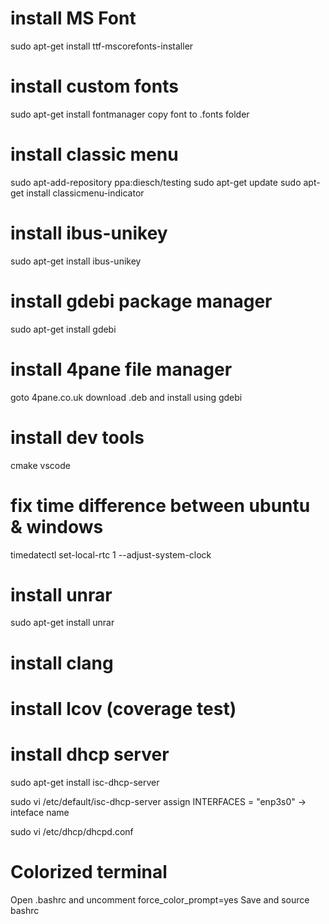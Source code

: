 # install MS Font
sudo apt-get install ttf-mscorefonts-installer

# install custom fonts
sudo apt-get install fontmanager 
copy font to .fonts folder

# install classic menu
sudo apt-add-repository ppa:diesch/testing
sudo apt-get update
sudo apt-get install classicmenu-indicator

# install ibus-unikey
sudo apt-get install ibus-unikey

# install gdebi package manager 
sudo apt-get install gdebi

# install 4pane file manager
goto 4pane.co.uk download .deb and install using gdebi

# install dev tools
cmake
vscode

# fix time difference between ubuntu & windows
timedatectl set-local-rtc 1 --adjust-system-clock

# install unrar
sudo apt-get install unrar

# install clang 

# install lcov (coverage test)

# install dhcp server
sudo apt-get install isc-dhcp-server

sudo vi /etc/default/isc-dhcp-server
assign INTERFACES = "enp3s0" -> inteface name 

sudo vi /etc/dhcp/dhcpd.conf

# Colorized terminal
  Open .bashrc and uncomment force_color_prompt=yes
  Save and source bashrc
